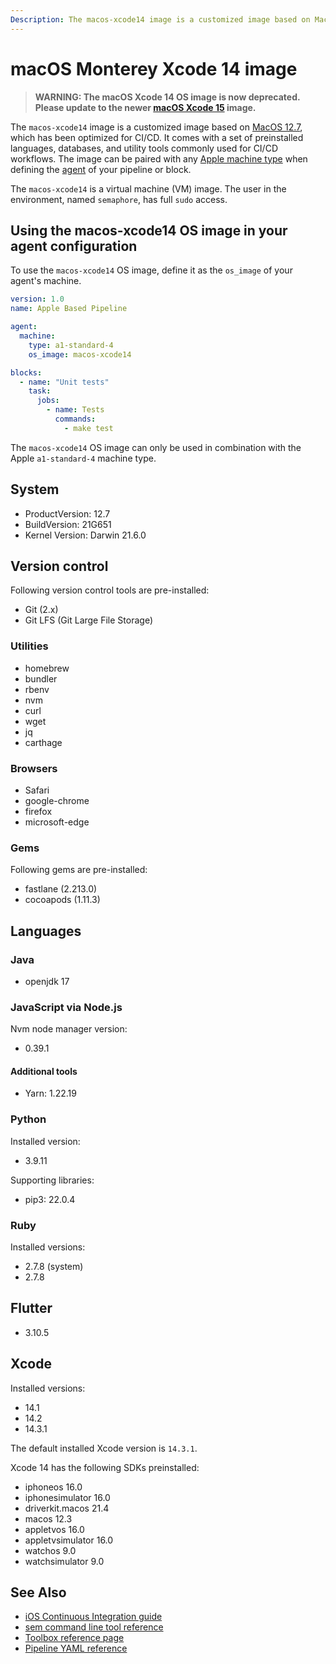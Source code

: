 ```yaml
---
Description: The macos-xcode14 image is a customized image based on MacOS 12, which has been optimized for CI/CD. This guide shows you how to use it.
---
```


# macOS Monterey Xcode 14 image

> **WARNING: The macOS Xcode 14 OS image is now deprecated. Please update to the newer [macOS Xcode 15](https://docs.semaphoreci.com/ci-cd-environment/macos-xcode-15-image/) image.**

The `macos-xcode14` image is a customized image based on [MacOS 12.7][monterey-release-notes],
which has been optimized for CI/CD. It comes with a set of preinstalled languages, databases,
and utility tools commonly used for CI/CD workflows. The image can be paired
with any [Apple machine type][machine-types] when defining the [agent][agent]
of your pipeline or block.

The `macos-xcode14` is a virtual machine (VM) image. The user in the environment,
named `semaphore`, has full `sudo` access.

## Using the macos-xcode14 OS image in your agent configuration

To use the `macos-xcode14` OS image, define it as the `os_image` of your agent's
machine.

``` yaml
version: 1.0
name: Apple Based Pipeline

agent:
  machine:
    type: a1-standard-4
    os_image: macos-xcode14

blocks:
  - name: "Unit tests"
    task:
      jobs:
        - name: Tests
          commands:
            - make test
```

The `macos-xcode14` OS image can only be used in combination with the Apple 
`a1-standard-4` machine type.

## System

- ProductVersion: 12.7
- BuildVersion: 21G651
- Kernel Version: Darwin 21.6.0

## Version control

Following version control tools are pre-installed:

- Git (2.x)
- Git LFS (Git Large File Storage)

### Utilities

- homebrew
- bundler
- rbenv
- nvm
- curl
- wget
- jq
- carthage

### Browsers

- Safari
- google-chrome
- firefox
- microsoft-edge

### Gems

Following gems are pre-installed:

- fastlane (2.213.0)
- cocoapods (1.11.3)

## Languages

### Java

- openjdk 17

### JavaScript via Node.js

Nvm node manager version:

- 0.39.1

#### Additional tools

- Yarn: 1.22.19

### Python

Installed version:

- 3.9.11

Supporting libraries:

- pip3: 22.0.4

### Ruby

Installed versions:

- 2.7.8 (system)
- 2.7.8

## Flutter

- 3.10.5

## Xcode

Installed versions:

- 14.1
- 14.2
- 14.3.1

The default installed Xcode version is `14.3.1`.


Xcode 14 has the following SDKs preinstalled:

- iphoneos 16.0
- iphonesimulator 16.0
- driverkit.macos 21.4
- macos 12.3
- appletvos 16.0
- appletvsimulator 16.0
- watchos 9.0
- watchsimulator 9.0


## See Also

- [iOS Continuous Integration guide][ios-guide]
- [sem command line tool reference](https://docs.semaphoreci.com/reference/sem-command-line-tool/)
- [Toolbox reference page](https://docs.semaphoreci.com/reference/toolbox-reference/)
- [Pipeline YAML reference](https://docs.semaphoreci.com/reference/pipeline-yaml-reference/)

[monterey-release-notes]: https://developer.apple.com/documentation/macos-release-notes/macos-12_5-release-notes
[machine-types]: https://docs.semaphoreci.com/ci-cd-environment/machine-types/
[beta-form]: https://semaphoreci.com/product/ios
[agent]: https://docs.semaphoreci.com/reference/pipeline-yaml-reference/#agent
[ios-guide]: https://docs.semaphoreci.com/examples/ios-continuous-integration-with-xcode/
